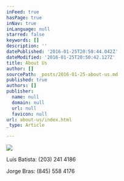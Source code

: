 ```yaml
---
inFeed: true
hasPage: true
inNav: true
inLanguage: null
starred: false
keywords: []
description: ''
datePublished: '2016-01-25T20:50:44.042Z'
dateModified: '2016-01-25T20:50:42.127Z'
title: About Us
author: []
sourcePath: _posts/2016-01-25-about-us.md
published: true
authors: []
publisher:
  name: null
  domain: null
  url: null
  favicon: null
url: about-us/index.html
_type: Article

---
```

![](https://the-grid-user-content.s3-us-west-2.amazonaws.com/2d56741f-615f-4483-bb9f-7139f53a2a06.png)

Luis Batista: (203) 241 4186

Jorge Bras: (845) 558 4176